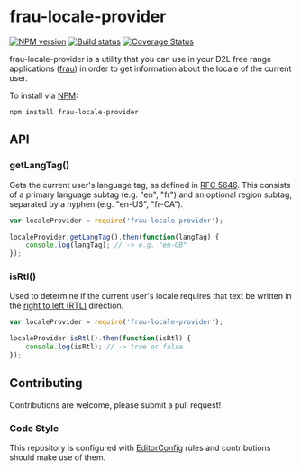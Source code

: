 # frau-locale-provider
[![NPM version][npm-image]][npm-url]
[![Build status][ci-image]][ci-url]
[![Coverage Status][coverage-image]][coverage-url]

frau-locale-provider is a utility that you can use in your D2L free range
applications ([frau](https://www.npmjs.com/browse/keyword/frau)) in order to get information about the locale of the current user.

To install via [NPM](https://www.npmjs.com/):

`npm install frau-locale-provider`

## API

### getLangTag()

Gets the current user's language tag, as defined in [RFC 5646](https://www.ietf.org/rfc/rfc5646.txt).
This consists of a primary language subtag (e.g. "en", "fr") and an optional
region subtag, separated by a hyphen (e.g. "en-US", "fr-CA").

```javascript
var localeProvider = require('frau-locale-provider');

localeProvider.getLangTag().then(function(langTag) {
	console.log(langTag); // -> e.g. "en-GB"
});
```

### isRtl()

Used to determine if the current user's locale requires that text be written
in the [right to left (RTL)](http://en.wikipedia.org/wiki/Right-to-left)
direction.

```javascript
var localeProvider = require('frau-locale-provider');

localeProvider.isRtl().then(function(isRtl) {
	console.log(isRtl); // -> true or false
});
```

## Contributing
Contributions are welcome, please submit a pull request!

### Code Style

This repository is configured with [EditorConfig](http://editorconfig.org) rules and
contributions should make use of them.

[npm-url]: https://npmjs.org/package/frau-locale-provider
[npm-image]: https://img.shields.io/npm/v/frau-locale-provider.svg
[ci-image]: https://img.shields.io/travis/Brightspace/frau-locale-provider/master.svg
[ci-url]: https://travis-ci.org/Brightspace/frau-locale-provider
[coverage-image]: https://img.shields.io/coveralls/Brightspace/frau-locale-provider/master.svg
[coverage-url]: https://coveralls.io/r/Brightspace/frau-locale-provider?branch=master
